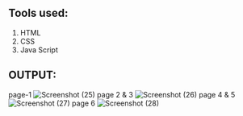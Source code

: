 ## Tools used:

1) HTML
2) CSS
3) Java Script

## OUTPUT:
page-1
![Screenshot (25)](https://github.com/user-attachments/assets/e6a1c5fc-0352-4ba8-96dd-0499238589b7)
page 2 & 3
![Screenshot (26)](https://github.com/user-attachments/assets/b3e04e1b-2fc7-40ff-a48f-fb50ee12e5dc)
page 4 & 5
![Screenshot (27)](https://github.com/user-attachments/assets/677aea10-046b-4eff-aeaf-c86a4031d974)
page 6
![Screenshot (28)](https://github.com/user-attachments/assets/1b03eb47-cff8-4a5f-98ee-cb95de02d098)
